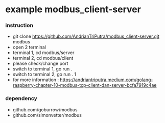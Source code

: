 # example modbus_client-server

### instruction
- git clone https://github.com/AndrianTriPutra/modbus_client-server.git modbus
- open 2 terminal
- terminal 1, cd modbus/server
- terminal 2, cd modbus/client
- please check/change port 
- switch to terminal 1, go run .
- switch to terminal 2, go run . 1
- for more information : https://andriantriputra.medium.com/golang-raspberry-chapter-10-modbus-tcp-client-dan-server-bcfa7919c4ae

### dependency
- github.com/goburrow/modbus
- github.com/simonvetter/modbus
